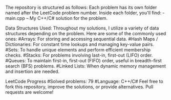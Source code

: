 The repository is structured as follows:
Each problem has its own folder named after the LeetCode problem number.
Inside each folder, you'll find:
-main.cpp – My C++/C# solution for the problem.

Data Structures Used:
Throughout my solutions, I utilize a variety of data structures depending on the problem. Here are some of the commonly used ones:
#Arrays: For storing and accessing sequential data.
#Hash Maps / Dictionaries: For constant time lookups and managing key-value pairs.
#Sets: To handle unique elements and perform efficient membership checks.
#Stacks: For problems involving last-in, first-out (LIFO) order.
#Queues: To maintain first-in, first-out (FIFO) order, useful in breadth-first search (BFS) problems.
#Linked Lists: When dynamic memory management and insertion are needed.

LeetCode Progress
#Solved problems: 79
#Language: C++/C#
Feel free to fork this repository, improve the solutions, or provide alternatives. Pull requests are welcome!
